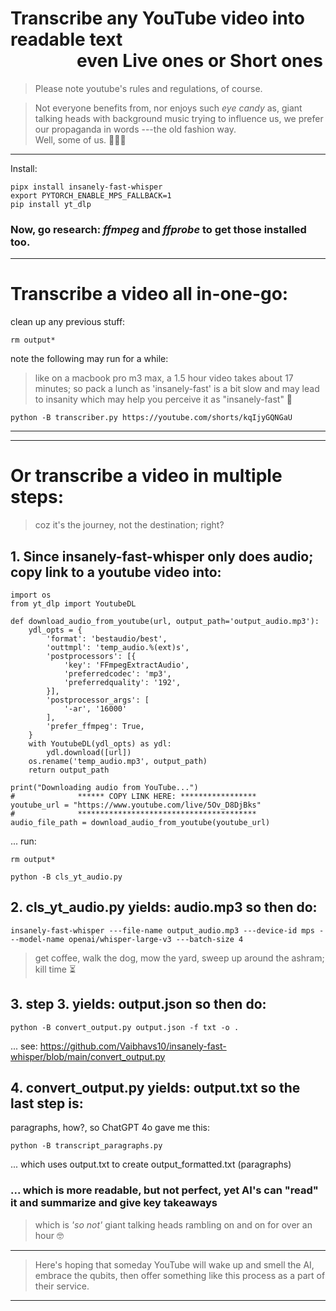 # Transcribe any YouTube video into readable text <br>&nbsp;&nbsp;&nbsp;&nbsp;&nbsp;&nbsp;&nbsp;&nbsp;&nbsp;&nbsp;&nbsp;&nbsp;&nbsp;&nbsp;&nbsp;&nbsp;even Live ones or Short ones

> Please note youtube's rules and regulations, of course.

> Not everyone benefits from, nor enjoys such *eye candy* as, giant talking heads with background music trying to influence us, we prefer our propaganda in words ---the old fashion way.<br>Well, some of us. 🙋🏽‍♂️

---

Install:
```
pipx install insanely-fast-whisper
export PYTORCH_ENABLE_MPS_FALLBACK=1
pip install yt_dlp
```
### Now, go research: *ffmpeg* and *ffprobe* to get those installed too.

---

# Transcribe a video all in-one-go:
clean up any previous stuff:
```
rm output*
```
note the following may run for a while: 
> like on a macbook pro m3 max, a 1.5 hour video takes about 17 minutes; so pack a lunch as 'insanely-fast' is a bit slow and may lead to insanity which may help you perceive it as "insanely-fast" 🤔

```
python -B transcriber.py https://youtube.com/shorts/kqIjyGQNGaU 
```

---
---

# Or transcribe a video in multiple steps:
> coz it's the journey, not the destination; right?

## 1. Since insanely-fast-whisper only does audio; copy link to a youtube video into:
```
import os
from yt_dlp import YoutubeDL

def download_audio_from_youtube(url, output_path='output_audio.mp3'):
    ydl_opts = {
        'format': 'bestaudio/best',
        'outtmpl': 'temp_audio.%(ext)s',
        'postprocessors': [{
            'key': 'FFmpegExtractAudio',
            'preferredcodec': 'mp3',
            'preferredquality': '192',
        }],
        'postprocessor_args': [
            '-ar', '16000'
        ],
        'prefer_ffmpeg': True,
    }
    with YoutubeDL(ydl_opts) as ydl:
        ydl.download([url])
    os.rename('temp_audio.mp3', output_path)
    return output_path

print("Downloading audio from YouTube...")
#              ****** COPY LINK HERE: *****************
youtube_url = "https://www.youtube.com/live/5Ov_D8DjBks"
#              ****************************************
audio_file_path = download_audio_from_youtube(youtube_url)
```
... run:
```
rm output*
```
```
python -B cls_yt_audio.py
```

## 2. cls_yt_audio.py yields: audio.mp3 so then do:
```
insanely-fast-whisper ---file-name output_audio.mp3 ---device-id mps ---model-name openai/whisper-large-v3 ---batch-size 4
```
> get coffee, walk the dog, mow the yard, sweep up around the ashram; kill time ⏳

## 3. step 3. yields: output.json so then do:
```
python -B convert_output.py output.json -f txt -o .
```
... see:
https://github.com/Vaibhavs10/insanely-fast-whisper/blob/main/convert_output.py


## 4. convert_output.py yields: output.txt so the last step is:
paragraphs, how?, so ChatGPT 4o gave me this:
```
python -B transcript_paragraphs.py 
```
... which uses output.txt to create output_formatted.txt (paragraphs)

### ... which is more readable, but not perfect, yet AI's can "read" it and summarize and give key takeaways
> which is *'so not'* giant talking heads rambling on and on for over an hour 🤓

---

> Here's hoping that someday YouTube will wake up and smell the AI, embrace the qubits, then offer something like this process as a part of their service.

---


